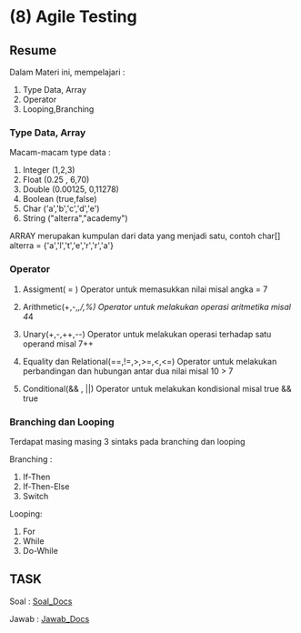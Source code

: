 # (8) Agile Testing

## Resume 

Dalam Materi ini, mempelajari :
1. Type Data, Array
2. Operator
3. Looping,Branching

### Type Data, Array
Macam-macam type data :
1. Integer (1,2,3)
2. Float (0.25 , 6,70)
3. Double (0.00125, 0,11278)
4. Boolean (true,false)
5. Char ('a','b','c','d','e')
6. String ("alterra","academy")

ARRAY merupakan kumpulan dari data yang menjadi satu, contoh char[] alterra = {'a','l','t','e','r','r','a'}




### Operator
1. Assigment( = )
Operator untuk memasukkan nilai misal angka = 7

2. Arithmetic(+,-,*,/,%)
Operator untuk melakukan operasi aritmetika misal 4*4

3. Unary(+,-,++,--)
Operator untuk melakukan operasi terhadap satu operand misal 7++

4. Equality dan Relational(==,!=,>,>=,<,<=)
Operator untuk melakukan perbandingan dan hubungan antar dua nilai misal 10 > 7

5. Conditional(&& , ||)
Operator untuk melakukan kondisional misal true && true
 
### Branching dan Looping
Terdapat masing masing 3 sintaks pada branching dan looping

Branching :
1. If-Then
2. If-Then-Else
3. Switch

Looping:
1. For
2. While
3. Do-While

## TASK

Soal : [Soal_Docs](https://docs.google.com/document/d/1NgiKxN6fRVZv7-0rm_oF_Gn010fYDF6Ix5LDY5ru0_A/edit)

Jawab : [Jawab_Docs](https://docs.google.com/document/d/14gGQuCxXOkzZ7Ak_2YDkvO2UsRKx-JkvhyukZvGQklk/edit?usp=sharing)
